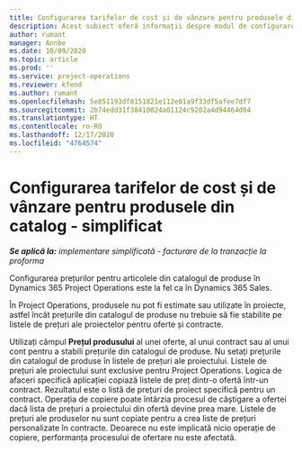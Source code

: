```yaml
---
title: Configurarea tarifelor de cost și de vânzare pentru produsele din catalog - simplificat
description: Acest subiect oferă informații despre modul de configurare al ratei de cost și vânzări pentru elemente dintr-un catalog de produse.
author: rumant
manager: Annbe
ms.date: 10/09/2020
ms.topic: article
ms.prod: ''
ms.service: project-operations
ms.reviewer: kfend
ms.author: rumant
ms.openlocfilehash: 5e851193df8151821e112e01a9f33df5afee7df7
ms.sourcegitcommit: 2b74edd31f38410024a01124c9202a4d94464d04
ms.translationtype: HT
ms.contentlocale: ro-RO
ms.lasthandoff: 12/17/2020
ms.locfileid: "4764574"
---
```

# <a name="set-up-cost-and-sales-rates-for-catalog-products---lite"></a>Configurarea tarifelor de cost și de vânzare pentru produsele din catalog - simplificat

_**Se aplică la:** implementare simplificată - facturare de la tranzacție la proforma_


Configurarea prețurilor pentru articolele din catalogul de produse în Dynamics 365 Project Operations este la fel ca în Dynamics 365 Sales.

În Project Operations, produsele nu pot fi estimate sau utilizate în proiecte, astfel încât prețurile din catalogul de produse nu trebuie să fie stabilite pe listele de prețuri ale proiectelor pentru oferte și contracte.

Utilizați câmpul **Prețul produsului** al unei oferte, al unui contract sau al unui cont pentru a stabili prețurile din catalogul de produse. Nu setați prețurile din catalogul de produse în listele de prețuri ale proiectului. Listele de prețuri ale proiectului sunt exclusive pentru Project Operations. Logica de afaceri specifică aplicației copiază listele de preț dintr-o ofertă într-un contract. Rezultatul este o listă de prețuri de proiect specifică pentru un contract. Operația de copiere poate întârzia procesul de câștigare a ofertei dacă lista de prețuri a proiectului din ofertă devine prea mare. Listele de prețuri ale produselor nu sunt copiate pentru a crea liste de prețuri personalizate în contracte. Deoarece nu este implicată nicio operație de copiere, performanța procesului de ofertare nu este afectată.
